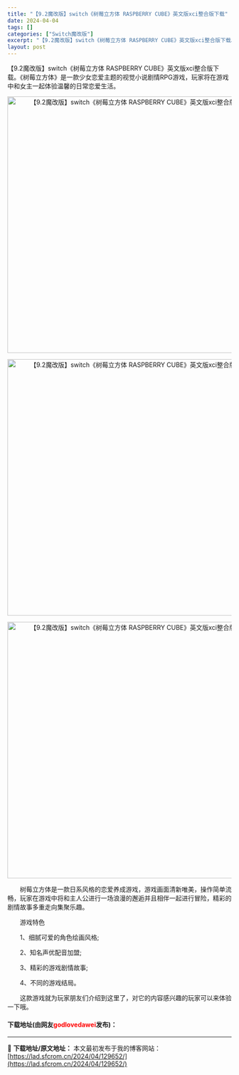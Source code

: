 ```yaml
---
title: "【9.2魔改版】switch《树莓立方体 RASPBERRY CUBE》英文版xci整合版下载"
date: 2024-04-04
tags: []
categories: ["Switch魔改版"]
excerpt: "【9.2魔改版】switch《树莓立方体 RASPBERRY CUBE》英文版xci整合版下载。《树莓立方体》是一款少女恋爱主题的视觉小说剧情RPG游戏，玩家将在游戏中和女主一起体验温馨的日常恋爱生活。 　　树莓立方体是一款日系风格的恋爱养成游戏，游戏画面清新唯美，操作简单流畅，玩家在游戏中将和主人&hellip;"
layout: post
---
```


 <p>【9.2魔改版】switch《树莓立方体 RASPBERRY CUBE》英文版xci整合版下载。《树莓立方体》是一款少女恋爱主题的视觉小说剧情RPG游戏，玩家将在游戏中和女主一起体验温馨的日常恋爱生活。</p> <p align="center"><img align="" border="0" src="https://lad.sfcrom.cn/wp-content/uploads/2024/04/20240404_660ecc1997f37.webp" width="576" alt="【9.2魔改版】switch《树莓立方体 RASPBERRY CUBE》英文版xci整合版下载" /></p> <p align="center"><img align="" border="0" src="https://lad.sfcrom.cn/wp-content/uploads/2024/04/20240404_660ecc1a13eda.webp" width="576" alt="【9.2魔改版】switch《树莓立方体 RASPBERRY CUBE》英文版xci整合版下载" /></p> <p align="center"><img align="" border="0" src="https://lad.sfcrom.cn/wp-content/uploads/2024/04/20240404_660ecc1a7e068.webp" width="576" alt="【9.2魔改版】switch《树莓立方体 RASPBERRY CUBE》英文版xci整合版下载" /></p> <p>　　树莓立方体是一款日系风格的恋爱养成游戏，游戏画面清新唯美，操作简单流畅，玩家在游戏中将和主人公进行一场浪漫的邂逅并且相伴一起进行冒险，精彩的剧情故事多重走向集聚乐趣。</p> <p>　　游戏特色</p> <p>　　1、细腻可爱的角色绘画风格;</p> <p>　　2、知名声优配音加盟;</p> <p>　　3、精彩的游戏剧情故事;</p> <p>　　4、不同的游戏结局。</p> <p>　　这款游戏就为玩家朋友们介绍到这里了，对它的内容感兴趣的玩家可以来体验一下哦。</p> <p><h4>下载地址(由网友<font color="red">godlovedawei</font>发布)：</h4></p> 

---
📖 **下载地址/原文地址：** 本文最初发布于我的博客网站：[https://lad.sfcrom.cn/2024/04/129652/](https://lad.sfcrom.cn/2024/04/129652/)
